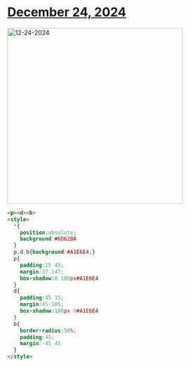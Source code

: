 # [December 24, 2024](https://cssbattle.dev/play/S1Uax33qklHMkAScUYty)

<img src="https://firebasestorage.googleapis.com/v0/b/cssbattleapp.appspot.com/o/user%2Fe6YbeBahWNPT7VpE2rE2p85byxa2%2Ftargets%2Ftarget_ZTzTvSg@2x.png?alt=media" width="400" alt="12-24-2024" />

```html
<p><d><b>
<style>
  *{
    position:absolute;
    background:#6D62BA
  }
  p,d,b{background:#A1E6E4;}
  p{
    padding:15 45;
    margin:37 147;
    box-shadow:0 180px#A1E6E4
  }
  d{
    padding:45 15;
    margin:45-105;
    box-shadow:180px 0#A1E6E4
  }
  b{
    border-radius:50%;
    padding:45;
    margin:-45 45
  }
</style>
```

